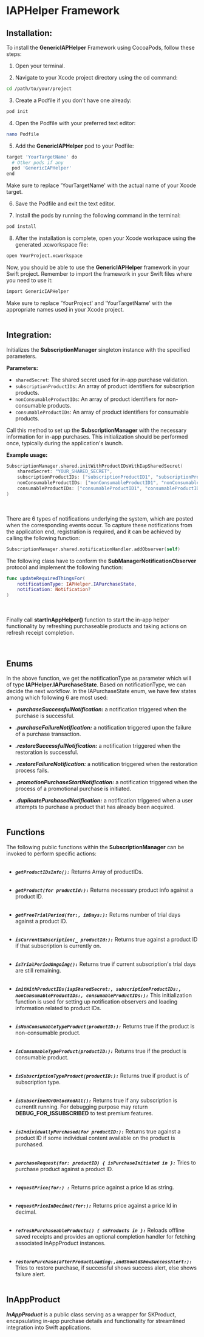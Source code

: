 # IAPHelper Framework

## Installation:

To install the **GenericIAPHelper** Framework using CocoaPods, follow these steps:

1. Open your terminal.

2. Navigate to your Xcode project directory using the cd command:
``` bash
cd /path/to/your/project
```
3. Create a Podfile if you don't have one already:
``` bash
pod init
```
4. Open the Podfile with your preferred text editor:
``` bash
nano Podfile
```
5. Add the **GenericIAPHelper** pod to your Podfile:
``` bash
target 'YourTargetName' do
  # Other pods if any
  pod 'GenericIAPHelper'
end
```
Make sure to replace 'YourTargetName' with the actual name of your Xcode target.

6. Save the Podfile and exit the text editor.

7. Install the pods by running the following command in the terminal:
``` bash
pod install
```
8. After the installation is complete, open your Xcode workspace using the generated .xcworkspace file:
``` bash
open YourProject.xcworkspace
```
Now, you should be able to use the **GenericIAPHelper** framework in your Swift project. Remember to import the framework in your Swift files where you need to use it:

``` bash
import GenericIAPHelper
```
Make sure to replace 'YourProject' and 'YourTargetName' with the appropriate names used in your Xcode project.
<br></br>

## Integration:


 Initializes the **SubscriptionManager** singleton instance with the specified parameters.

 **Parameters:**
 
  * `sharedSecret`: The shared secret used for in-app purchase validation.
  * `subscriptionProductIDs`: An array of product identifiers for subscription products.
  * `nonConsumableProductIDs`: An array of product identifiers for non-consumable products.
  * `consumableProductIDs`: An array of product identifiers for consumable products.

 Call this method to set up the **SubscriptionManager** with the necessary information for in-app purchases. This initialization should be performed once, typically during the application's launch.

 **Example usage:**
 ```swift
 SubscriptionManager.shared.initWithProductIDsWithIapSharedSecret(
     sharedSecret: "YOUR_SHARED_SECRET",
     subscriptionProductIDs: ["subscriptionProductID1", "subscriptionProductID2"],
     nonConsumableProductIDs: ["nonConsumableProductID1", "nonConsumableProductID2"],
     consumableProductIDs: ["consumableProductID1", "consumableProductID2"]
 )
```
<br></br>
There are 6 types of notifications underlying the system, which are posted when the corresponding events occur. To capture these notifications from the application end, registration is required, and it can be achieved by calling the following function:
``` swift
SubscriptionManager.shared.notificationHandler.addObserver(self)
```
The following class have to conform the **SubManagerNotificationObserver** protocol and implement the following function:
``` swift
func updateRequiredThingsFor(
    notificationType: IAPHelper.IAPurchaseState,
    notification: Notification?
)
```
<br></br>
Finally call **startInAppHelper()** function to start the in-app helper functionality by refreshing purchaseable products and taking actions on refresh receipt completion.

<br>

## Enums

In the above function, we get the notificationType as parameter which will of type **IAPHelper.IAPurchaseState**. Based on notificationType, we can decide the next workflow. In the IAPurchaseState enum, we have few states among which following 6 are most used:

* ***.purchaseSuccessfulNotification:*** a notification triggered when the purchase is successful.

* ***.purchaseFailureNotification:*** a notification triggered upon the failure of a purchase transaction.

* ***.restoreSuccessfulNotification:*** a notification triggered when the restoration is successful.

* ***.restoreFailureNotification:*** a notification triggered when the restoration process fails.

* ***.promotionPurchaseStartNotification:*** a notification triggered when the process of a promotional purchase is initiated.

* ***.duplicatePurchasedNotification:*** a notification triggered when a user attempts to purchase a product that has already been acquired.
<br></br>

## Functions

The following public functions within the **SubscriptionManager** can be invoked to perform specific actions:<br></br>

* ***`getProductIDsInfo():`*** 
Returns Array of productIDs.<br></br>

* ***`getProduct(for productId:):`*** 
Returns necessary product info against a product ID.<br></br>

* ***`getFreeTrialPeriod(for:, inDays:):`***
Returns number of trial days against a product ID.<br></br>

* ***`isCurrentSubscription(_ productId:):`*** 
Returns true against a product ID if that subscription is currently on.<br></br>

* ***`isTrialPeriodOngoing():`*** 
Returns true if current subscription's trial days are still remaining.<br></br>

* ***`initWithProductIDs(iapSharedSecret:, subscriptionProductIDs:, nonConsumableProductIDs:, consumableProductIDs:):`*** 
This initialization function is used for setting up notification observers and loading information related to product IDs.<br></br>

* ***`isNonComsumableTypeProduct(productID:):`***
Returns true if the product is non-consumable product.<br></br>

* ***`isComsumableTypeProduct(productID:):`***
Returns true if the product is consumable product.<br></br>

* ***`isSubscriptionTypeProduct(productID:):`***
Returns true if product is of subscription type.<br></br>

* ***`isSubscribedOrUnlockedAll():`*** 
Returns true if any subscription is currentlt running. For debugging purpose may return **DEBUG_FOR_ISSUBSCRIBED** to test premium features.<br></br>

* ***`isIndividuallyPurchased(for productID:):`*** 
Returns true against a product ID if some individual content available on the product is purchased.<br></br>

* ***`purchaseRequest(for: productID) { isPurchaseInitiated in }:`*** 
Tries to purchase product against a product ID.<br></br>

* ***`requestPrice(for:) :`*** 
Returns price against a price Id as string.<br></br>

* ***`requestPriceInDecimal(for:):`*** 
Returns price against a price Id in decimal.<br></br>

* ***`refreshPurchaseableProducts() { skProducts in }:`***
Reloads offline saved receipts and provides an optional completion handler for fetching associated InAppProduct instances.<br></br>

* ***`restorePurchase(afterProductLoading:,andShouldShowSuccessAlert:):`*** 
Tries to restore purchase, if successful shows success alert, else shows failure alert.
<br></br>
## InAppProduct

***InAppProduct*** is a public class serving as a wrapper for SKProduct, encapsulating in-app purchase details and functionality for streamlined integration into Swift applications.